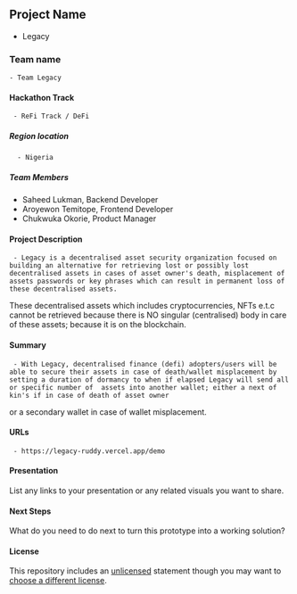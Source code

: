 
## Project Name
   - Legacy

### Team name
    - Team Legacy

#### Hackathon Track  
     - ReFi Track / DeFi

##### Region location
      - Nigeria

##### Team Members
- Saheed Lukman, Backend Developer
- Aroyewon Temitope, Frontend Developer
- Chukwuka Okorie, Product Manager

#### Project Description
     - Legacy is a decentralised asset security organization focused on building an alternative for retrieving lost or possibly lost decentralised assets in cases of asset owner's death, misplacement of assets passwords or key phrases which can result in permanent loss of these decentralised assets.
These decentralised assets which includes cryptocurrencies, NFTs e.t.c cannot be retrieved because there is NO singular (centralised) body in care of these assets; because it is on the blockchain.
#### Summary
     - With Legacy, decentralised finance (defi) adopters/users will be able to secure their assets in case of death/wallet misplacement by setting a duration of dormancy to when if elapsed Legacy will send all or specific number of  assets into another wallet; either a next of kin's if in case of death of asset owner
or a secondary wallet in case of wallet misplacement.

#### URLs
     - https://legacy-ruddy.vercel.app/demo

#### Presentation
List any links to your presentation or any related visuals you want to share.

#### Next Steps
What do you need to do next to turn this prototype into a working solution?

#### License
This repository includes an [unlicensed](http://unlicense.org/) statement though you may want to [choose a different license](https://choosealicense.com/).
